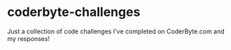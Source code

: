 # coderbyte-challenges
Just a collection of code challenges I've completed on CoderByte.com and my responses!
